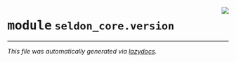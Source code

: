 <!-- markdownlint-disable -->

<a href="../seldon_core/version#L0"><img align="right" style="float:right;" src="https://img.shields.io/badge/-source-cccccc?style=flat-square"></a>

# <kbd>module</kbd> `seldon_core.version`








---

_This file was automatically generated via [lazydocs](https://github.com/ml-tooling/lazydocs)._
